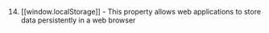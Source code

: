 14. [[window.localStorage]] - This property allows web applications to store data persistently in a web browser